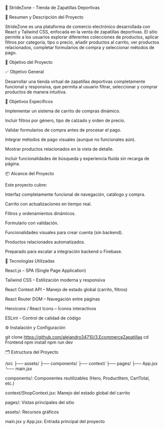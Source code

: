 🏪 StrideZone - Tienda de Zapatillas Deportivas

📝 Resumen y Descripción del Proyecto

StrideZone es una plataforma de comercio electrónico desarrollada con React y Tailwind CSS, enfocada en la venta de zapatillas deportivas. El sitio permite a los usuarios explorar diferentes colecciones de productos, aplicar filtros por categoría, tipo o precio, añadir productos al carrito, ver productos relacionados, completar formularios de compra y seleccionar métodos de pago.

🎯 Objetivo del Proyecto

✅ Objetivo General

Desarrollar una tienda virtual de zapatillas deportivas completamente funcional y responsiva, que permita al usuario filtrar, seleccionar y comprar productos de manera intuitiva.

🎯 Objetivos Específicos

Implementar un sistema de carrito de compras dinámico.

Incluir filtros por género, tipo de calzado y orden de precio.

Validar formularios de compra antes de procesar el pago.

Integrar métodos de pago visuales (aunque no funcionales aún).

Mostrar productos relacionados en la vista de detalle.

Incluir funcionalidades de búsqueda y experiencia fluida sin recarga de página.

📦 Alcance del Proyecto

Este proyecto cubre:

Interfaz completamente funcional de navegación, catálogo y compra.

Carrito con actualizaciones en tiempo real.

Filtros y ordenamientos dinámicos.

Formulario con validación.

Funcionalidades visuales para crear cuenta (sin backend).

Productos relacionados automatizados.

Preparado para escalar a integración backend o Firebase.

🧰 Tecnologías Utilizadas

React.js – SPA (Single Page Application)

Tailwind CSS – Estilización moderna y responsiva

React Context API – Manejo de estado global (carrito, filtros)

React Router DOM – Navegación entre páginas

Heroicons / React Icons – Íconos interactivos

ESLint – Control de calidad de código



⚙️ Instalación y Configuración

git clone https://github.com/alejandro34710/3.EcommerceZapatillas
cd Frontend
npm install
npm run dev

🗂️ Estructura del Proyecto

/src
  ├── assets/
  ├── components/
  ├── context/
  ├── pages/
  ├── App.jsx
  └── main.jsx

components/: Componentes reutilizables (Hero, ProductItem, CartTotal, etc.)

context/ShopContext.jsx: Manejo del estado global del carrito

pages/: Vistas principales del sitio

assets/: Recursos gráficos

main.jsx y App.jsx: Entrada principal del proyecto
